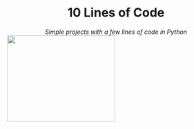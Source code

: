 <div align="center">
  <h1>10 Lines of Code</h1>
</div>


<div align="center">
  <i>Simple projects with a few lines of code in Python</i>
</div>


<div align="left">
  <img src="https://media.giphy.com/media/13xxoHrXk4Rrdm/giphy.gif" width="250" height="200"/>
</div>
